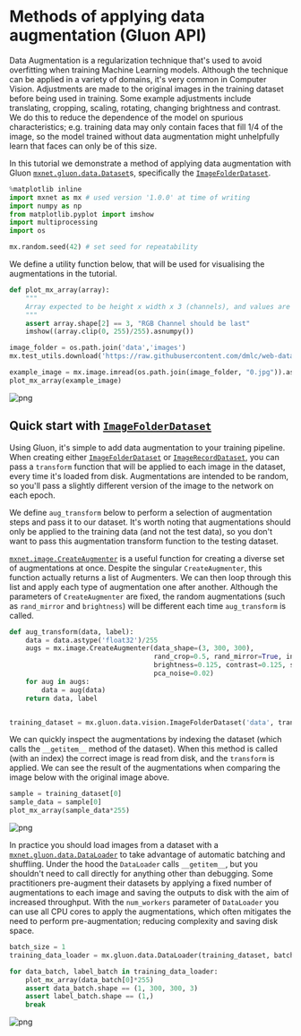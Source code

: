 # Methods of applying data augmentation (Gluon API)

Data Augmentation is a regularization technique that's used to avoid overfitting when training Machine Learning models. Although the technique can be applied in a variety of domains, it's very common in Computer Vision. Adjustments are made to the original images in the training dataset before being used in training. Some example adjustments include translating, cropping, scaling, rotating, changing brightness and contrast. We do this to reduce the dependence of the model on spurious characteristics; e.g. training data may only contain faces that fill 1/4 of the image, so the model trained without data augmentation might unhelpfully learn that faces can only be of this size.

In this tutorial we demonstrate a method of applying data augmentation with Gluon [`mxnet.gluon.data.Dataset`](https://mxnet.incubator.apache.org/api/python/gluon/data.html#mxnet.gluon.data.Dataset)s, specifically the [`ImageFolderDataset`](https://mxnet.incubator.apache.org/api/python/gluon/data.html#mxnet.gluon.data.vision.datasets.ImageFolderDataset).

```python
%matplotlib inline
import mxnet as mx # used version '1.0.0' at time of writing
import numpy as np
from matplotlib.pyplot import imshow
import multiprocessing
import os

mx.random.seed(42) # set seed for repeatability
```

We define a utility function below, that will be used for visualising the augmentations in the tutorial.


```python
def plot_mx_array(array):
    """
    Array expected to be height x width x 3 (channels), and values are floats between 0 and 255.
    """
    assert array.shape[2] == 3, "RGB Channel should be last"
    imshow((array.clip(0, 255)/255).asnumpy())
```

```python
image_folder = os.path.join('data','images')
mx.test_utils.download('https://raw.githubusercontent.com/dmlc/web-data/master/mxnet/doc/tutorials/data_aug/inputs/0.jpg', dirname=image_folder)
```

```python
example_image = mx.image.imread(os.path.join(image_folder, "0.jpg")).astype("float32")
plot_mx_array(example_image)
```


![png](https://raw.githubusercontent.com/dmlc/web-data/master/mxnet/doc/tutorials/data_aug/outputs/use/output_5_0.png)<!--notebook-skip-line-->


## Quick start with [`ImageFolderDataset`](https://mxnet.incubator.apache.org/api/python/gluon/data.html#mxnet.gluon.data.vision.datasets.ImageFolderDataset)

Using Gluon, it's simple to add data augmentation to your training pipeline. When creating either [`ImageFolderDataset`](https://mxnet.incubator.apache.org/api/python/gluon/data.html#mxnet.gluon.data.vision.datasets.ImageFolderDataset) or [`ImageRecordDataset`](https://mxnet.incubator.apache.org/api/python/gluon/data.html#mxnet.gluon.data.vision.datasets.ImageRecordDataset), you can pass a `transform` function that will be applied to each image in the dataset, every time it's loaded from disk. Augmentations are intended to be random, so you'll pass a slightly different version of the image to the network on each epoch.

We define `aug_transform` below to perform a selection of augmentation steps and pass it to our dataset. It's worth noting that augmentations should only be applied to the training data (and not the test data), so you don't want to pass this augmentation transform function to the testing dataset.

[`mxnet.image.CreateAugmenter`](https://mxnet.incubator.apache.org/api/python/image/image.html?highlight=createaugmenter#mxnet.image.CreateAugmenter) is a useful function for creating a diverse set of augmentations at once. Despite the singular `CreateAugmenter`, this function actually returns a list of Augmenters. We can then loop through this list and apply each type of augmentation one after another. Although the parameters of `CreateAugmenter` are fixed, the random augmentations (such as `rand_mirror` and `brightness`) will be different each time `aug_transform` is called.


```python
def aug_transform(data, label):
    data = data.astype('float32')/255
    augs = mx.image.CreateAugmenter(data_shape=(3, 300, 300),
                                    rand_crop=0.5, rand_mirror=True, inter_method=10,
                                    brightness=0.125, contrast=0.125, saturation=0.125,
                                    pca_noise=0.02)
    for aug in augs:
        data = aug(data)
    return data, label


training_dataset = mx.gluon.data.vision.ImageFolderDataset('data', transform=aug_transform)
```


We can quickly inspect the augmentations by indexing the dataset (which calls the `__getitem__` method of the dataset). When this method is called (with an index) the correct image is read from disk, and the `transform` is applied. We can see the result of the augmentations when comparing the image below with the original image above.


```python
sample = training_dataset[0]
sample_data = sample[0]
plot_mx_array(sample_data*255)
```


![png](https://raw.githubusercontent.com/dmlc/web-data/master/mxnet/doc/tutorials/data_aug/outputs/use/output_10_0.png)<!--notebook-skip-line-->


In practice you should load images from a dataset with a [`mxnet.gluon.data.DataLoader`](https://mxnet.incubator.apache.org/api/python/gluon/data.html?highlight=dataloader#mxnet.gluon.data.DataLoader) to take advantage of automatic batching and shuffling. Under the hood the `DataLoader` calls `__getitem__`, but you shouldn't need to call directly for anything other than debugging. Some practitioners pre-augment their datasets by applying a fixed number of augmentations to each image and saving the outputs to disk with the aim of increased throughput. With the `num_workers` parameter of `DataLoader` you can use all CPU cores to apply the augmentations, which often mitigates the need to perform pre-augmentation; reducing complexity and saving disk space.


```python
batch_size = 1
training_data_loader = mx.gluon.data.DataLoader(training_dataset, batch_size=1, shuffle=True)

for data_batch, label_batch in training_data_loader:
    plot_mx_array(data_batch[0]*255)
    assert data_batch.shape == (1, 300, 300, 3)
    assert label_batch.shape == (1,)
    break
```


![png](https://raw.githubusercontent.com/dmlc/web-data/master/mxnet/doc/tutorials/data_aug/outputs/use/output_12_1.png)<!--notebook-skip-line-->

<!-- INSERT SOURCE DOWNLOAD BUTTONS -->